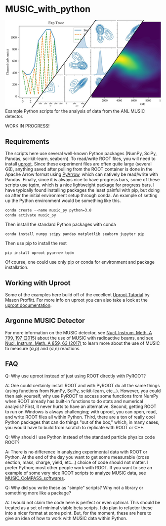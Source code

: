 # MUSIC_with_python
![Examples of some plots using Matplotlib and Seaborn of MUSIC data.](./doc/img/image_main.jpg)
Example Python scripts for the analysis of data from the ANL MUSIC detector.

WORK IN PROGRESS!

## Requirements

The scripts here use several well-known Python packages (NumPy, SciPy, Pandas, sci-kit-learn, seaborn). To read/write ROOT files, you will need to install [uproot](https://pypi.org/project/uproot/). Since these experiment files are often quite large (several GB), anything saved after pulling from the ROOT container is done in the Apache Arrow format using [PyArrow](https://arrow.apache.org/docs/python/index.html), which can natively be read/write with Pandas. Finally, since it is always nice to have progress bars, some of these scripts use [tqdm](https://github.com/tqdm/tqdm), which is a nice lightweight package for progress bars. I have typically found installing packages the least painful with pip, but doing so after the initial environment setup through conda. An example of setting up the Python environment would be something like this.

```
conda create --name music_py python=3.8
conda activate music_py
```
Then install the standard Python packages with conda
```
conda install numpy scipy pandas matplotlib seaborn jupyter pip
```
Then use pip to install the rest
```
pip install uproot pyarrow tqdm
```
Of course, one could use only pip or conda for environment and package installation.

## Working with Uproot
Some of the examples here build off of the excellent [Uproot Tutorial](https://masonproffitt.github.io/uproot-tutorial/) by Mason Proffitt. For more info on uproot you can also take a look at the [uproot documentation](https://uproot.readthedocs.io/en/latest/index.html). 


## Argonne MUSIC Detector
For more information on the MUSIC detector, see [Nucl. Instrum. Meth. A 799, 197 (2015)](https://doi.org/10.1016/j.nima.2015.07.030) about the use of MUSIC with radioactive beams, and see [Nucl. Instrum. Meth. A 859, 63 (2017)](https://doi.org/10.1016/j.nima.2017.03.060) to learn more about the use of MUSIC to measure ($\alpha$,p) and ($\alpha$,n) reactions.

## FAQ

Q: Why use uproot instead of just using ROOT directly with PyROOT?

A: One could certainly install ROOT and with PyROOT do all the same things (using functions from NumPy, SciPy, scikit-learn, etc...). However, you could then ask yourself, why use PyROOT to access some functions from NumPy when ROOT already has built-in functions to do stats and numerical analysis? First, it never hurts to have an alternative. Second, getting ROOT to run on Windows is always challenging; with uproot, you can open, read, and write ROOT files all within Python. Third, there are a ton of really cool Python packages that can do things "out of the box," which, in many cases, you would have to build from scratch to replicate with ROOT or C++.  

Q: Why should I use Python instead of the standard particle physics code ROOT?

A: There is no difference in analyzing experimental data with ROOT or Python. At the end of the day you want to get some measurable (cross section, mass, charge, yield, etc...) choice of code should not matter. I prefer Python; most other people work with ROOT. If you want to see an example of some very nice ROOT scripts to analyze MUSIC data, see [MUSIC_CoMPASS_softwares](https://github.com/CFougeres/MUSIC_CoMPASS_softwares).

Q: Why did you write these as "simple" scripts? Why not a library or something more like a package?

A: I would not claim the code here is perfect or even optimal. This should be treated as a set of minimal viable beta scripts. I do plan to refactor these into a nicer format at some point. But, for the moment, these are here to give an idea of how to work with MUSIC data within Python.
